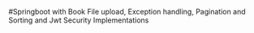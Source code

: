 #Springboot with Book File upload, Exception handling, Pagination and Sorting and Jwt Security Implementations
